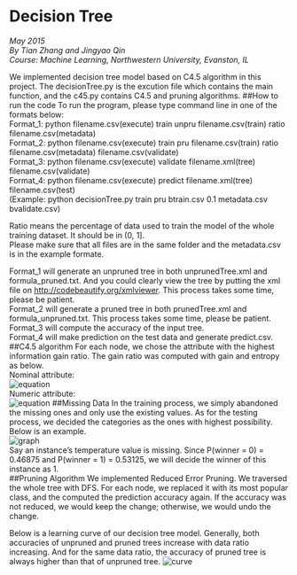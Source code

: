 # Decision Tree
_May 2015_  
_By Tian Zhang and Jingyao Qin_  
_Course: Machine Learning, Northwestern University, Evanston, IL_  

We implemented decision tree model based on C4.5 algorithm in this project. The decisionTree.py is the excution file which contains the main function, and the c45.py contains C4.5 and pruning algorithms.
##How to run the code
To run the program, please type command line in one of the formats below:  
Format_1: python filename.csv(execute) train unpru filename.csv(train) ratio filename.csv(metadata)  
Format_2: python filename.csv(execute) train pru filename.csv(train) ratio filename.csv(metadata) filename.csv(validate)  
Format_3: python filename.csv(execute) validate filename.xml(tree) filename.csv(validate)  
Format_4: python filename.csv(execute) predict filename.xml(tree) filename.csv(test)  
(Example: python decisionTree.py train pru btrain.csv 0.1 metadata.csv bvalidate.csv)  

Ratio means the percentage of data used to train the model of the whole training dataset. It should be in (0, 1].  
Please make sure that all files are in the same folder and the metadata.csv is in the example formate.

Format_1 will generate an unpruned tree in both unprunedTree.xml and formula_pruned.txt. And you could clearly view the tree by putting the xml file on http://codebeautify.org/xmlviewer. This process takes some time, please be patient.   
Format_2 will generate a pruned tree in both prunedTree.xml and formula_unpruned.txt. This process takes some time, please be patient.  
Format_3 will compute the accuracy of the input tree.  
Format_4 will make prediction on the test data and generate predict.csv.  
##C4.5 algorithm
For each node, we chose the attribute with the highest information gain ratio. The gain ratio was computed with gain and entropy as below.  
Nominal attribute:  
![equation](https://github.com/zhtiansweet/decisionTreeC4.5/blob/master/pictures/QQ20150502-1%402x.png)  
Numeric attribute:  
![equation](https://github.com/zhtiansweet/decisionTreeC4.5/blob/master/pictures/QQ20150502-2%402x.png)
##Missing Data
In the training process, we simply abandoned the missing ones and only use the existing values. As for the testing process, we decided the categories as the ones with highest possibility. Below is an example.  
![graph](https://github.com/zhtiansweet/decisionTreeC4.5/blob/master/pictures/QQ20150502-1%402x%20copy.png)  
Say an instance’s temperature value is missing. Since P(winner = 0) = 0.46875 and P(winner = 1) = 0.53125, we will decide the winner of this instance as 1.  
##Pruning Algorithm
We implemented Reduced Error Pruning. We traversed the whole tree with DFS. For each node, we replaced it with its most popular class, and the computed the prediction accuracy again. If the accuracy was not reduced, we would keep the change; otherwise, we would undo the change.  

Below is a learning curve of our decision tree model. Generally, both accuracies of unpruned and pruned trees increase with data ratio increasing. And for the same data ratio, the accuracy of pruned tree is always higher than that of unpruned tree.
![curve](https://github.com/zhtiansweet/decisionTreeC4.5/blob/master/pictures/Untitled.png)
